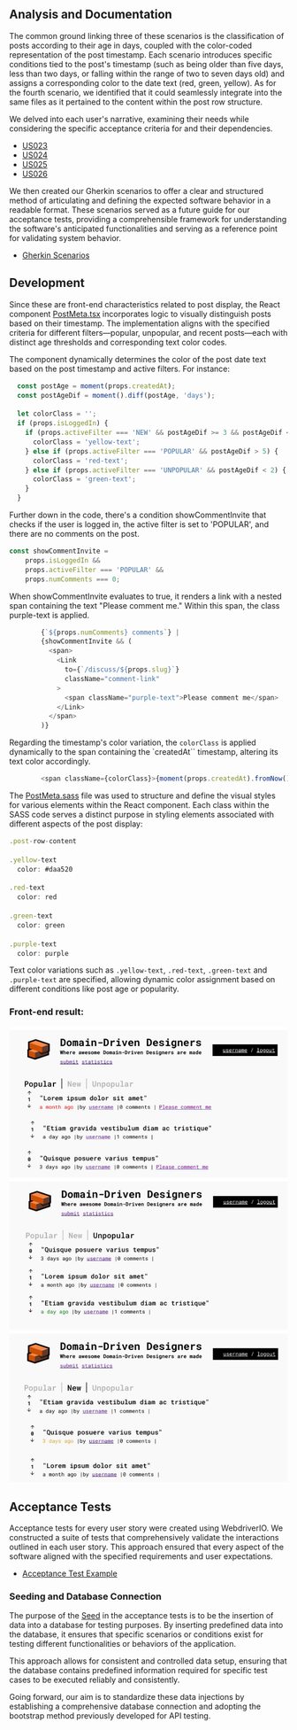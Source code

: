 ## Analysis and Documentation

The common ground linking three of these scenarios is the classification of posts according to their age in days, coupled with the color-coded representation of the post timestamp. Each scenario introduces specific conditions tied to the post's timestamp (such as being older than five days, less than two days, or falling within the
 range of two to seven days old) and assigns a corresponding color to the date text (red, green, yellow). As for the fourth scenario, we identified that it could seamlessly integrate into the same files as it pertained to the content within the post row structure.

We delved into each user's narrative, examining their needs while considering the specific acceptance criteria for and their dependencies.

- [US023](../../us023/01.requirements-engineering/readme.md)
- [US024](../../us024/01.requirements-engineering/readme.md)
- [US025](../../us025/01.requirements-engineering/readme.md)
- [US026](../../us026/01.requirements-engineering/readme.md)

We then created our Gherkin scenarios to offer a clear and structured method of articulating and defining the expected software behavior in a readable format. These scenarios served as a future guide for our acceptance tests, providing a comprehensible framework for understanding the software's anticipated functionalities and serving as a reference point for validating system behavior.

- [Gherkin Scenarios](https://switchqa.github.io/?feature=redTextPostsTimestamp.feature)


## Development

Since these are front-end characteristics related to post display, the React component [PostMeta.tsx](../../../../public/app/src/modules/forum/components/posts/post/components/PostMeta.tsx) incorporates logic to visually distinguish posts based on their timestamp. The implementation aligns with the specified criteria for different filters—popular, unpopular, and recent posts—each with distinct age thresholds and corresponding text color codes.

The component dynamically determines the color of the post date text based on the post timestamp and active filters. For instance:

```Typescript
  const postAge = moment(props.createdAt);
  const postAgeDif = moment().diff(postAge, 'days');

  let colorClass = '';
  if (props.isLoggedIn) {
    if (props.activeFilter === 'NEW' && postAgeDif >= 3 && postAgeDif < 7) {
      colorClass = 'yellow-text';
    } else if (props.activeFilter === 'POPULAR' && postAgeDif > 5) {
      colorClass = 'red-text';
    } else if (props.activeFilter === 'UNPOPULAR' && postAgeDif < 2) {
      colorClass = 'green-text';
    }
  }
```

Further down in the code, there's a condition showCommentInvite that checks if the user is logged in, the active filter is set to 'POPULAR', and there are no comments on the post.

```Typescript
const showCommentInvite =
    props.isLoggedIn &&
    props.activeFilter === 'POPULAR' &&
    props.numComments === 0;
```

When showCommentInvite evaluates to true, it renders a link with a nested span containing the text "Please comment me." Within this span, the class purple-text is applied.

```Typescript
        {`${props.numComments} comments`} |
        {showCommentInvite && (
          <span>
            <Link
              to={`/discuss/${props.slug}`}
              className="comment-link"
            >
              <span className="purple-text">Please comment me</span>
            </Link>
          </span>
        )}
```

Regarding the timestamp's color variation, the `colorClass` is applied dynamically to the span containing the `createdAt`` timestamp, altering its text color accordingly.
```Typescript
        <span className={colorClass}>{moment(props.createdAt).fromNow()}</span>{' '}
```
   
The [PostMeta.sass](../../../../public/app/src/modules/forum/components/posts/post/styles/PostMeta.sass) file was used to structure and define the visual styles for various elements within the React component. Each class within the SASS code serves a distinct purpose in styling elements associated with different aspects of the post display:

```Typescript
.post-row-content
 
.yellow-text 
  color: #daa520

.red-text
  color: red

.green-text 
  color: green

.purple-text 
  color: purple
```

Text color variations such as `.yellow-text`, `.red-text`, `.green-text` and `.purple-text` are specified, allowing dynamic color assignment based on different conditions like post age or popularity.


### Front-end result:

![Alt text](../presentation_content/post-row-content-3.jpg)
![Alt text](../presentation_content/post-row-content-1.jpg)
![Alt text](../presentation_content/post-row-content-2.jpg)


## Acceptance Tests

Acceptance tests for every user story were created using WebdriverIO. We constructed a suite of tests that comprehensively validate the interactions outlined in each user story. This approach ensured that every aspect of the software aligned with the specified requirements and user expectations.

- [Acceptance Test Example](https://github.com/Departamento-de-Engenharia-Informatica/switch-qa-23-project-acceptancetests-switch-qa-23-2/blob/main/features/step-definitions/us025-steps/us025-steps.ts)


 ### Seeding and Database Connection
 
The purpose of the [Seed](https://github.com/Departamento-de-Engenharia-Informatica/switch-qa-23-project-acceptancetests-switch-qa-23-2/tree/main/database/seeds) in the acceptance tests is to be the insertion of data into a database for testing purposes. By inserting predefined data into the database, it ensures that specific scenarios or conditions exist for testing different functionalities or behaviors of the application.

This approach allows for consistent and controlled data setup, ensuring that the database contains predefined information required for specific test cases to be executed reliably and consistently. 

Going forward, our aim is to standardize these data injections by establishing a comprehensive database connection and adopting the bootstrap method previously developed for API testing.